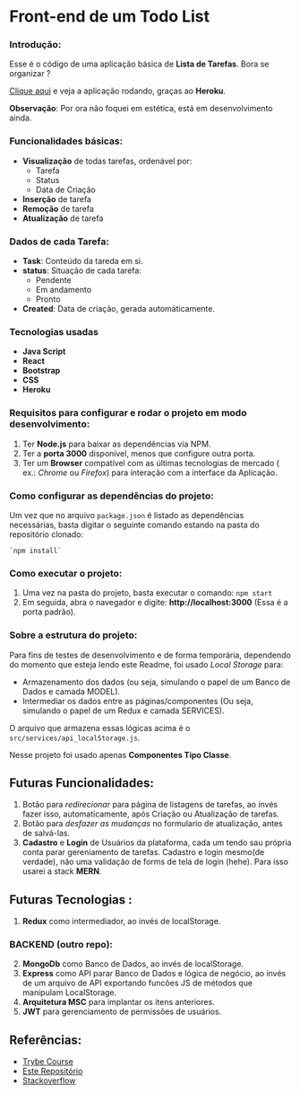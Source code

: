 # Front-end de um Todo List

### Introdução:

Esse é o código de uma aplicação básica de **Lista de Tarefas**.
Bora se organizar ?

[Clique aqui](https://becauro-todo-list.herokuapp.com/) e veja a aplicação rodando, graças ao **Heroku**.

**Observação**: Por ora não foquei em estética, está em desenvolvimento ainda.

### Funcionalidades básicas:

* **Visualização** de todas tarefas, ordenável por:
  * Tarefa
  * Status
  * Data de Criação
* **Inserção** de tarefa
* **Remoção** de tarefa
* **Atualização** de tarefa

### Dados de cada Tarefa:
* **Task**: Conteúdo da tareda em si.
* **status**: Situação de cada tarefa:
  * Pendente 
  * Em andamento
  * Pronto
* **Created**: Data de criação, gerada automáticamente.

### Tecnologias usadas

* **Java Script**
* **React** 
* **Bootstrap**
* **CSS**
* **Heroku**

### Requisitos para configurar e rodar o projeto em modo desenvolvimento:

1. Ter **Node.js** para baixar as dependências via NPM.
2. Ter a **porta 3000** disponível, menos que configure outra porta.
3. Ter um **Browser** compatível com as últimas tecnologias de mercado ( ex.: _Chrome_ ou _Firefox_) para interação com a interface da Aplicação.

### Como configurar as dependências do projeto:

Um vez que no arquivo `package.json` é listado as dependências necessárias, basta digitar o seguinte comando estando na pasta do repositório clonado:

    `npm install`

### Como executar o projeto:

1. Uma vez na pasta do projeto, basta executar o comando: `npm start`
2. Em seguida, abra o navegador e digite: **http://localhost:3000** (Essa é a porta padrão).

### Sobre a estrutura do projeto:

Para fins de testes de desenvolvimento e de forma temporária, dependendo do momento que esteja lendo este Readme, foi usado _Local Storage_ para:

* Armazenamento dos dados (ou seja, simulando o papel de um Banco de Dados e camada MODEL).
* Intermediar os dados entre as páginas/componentes (Ou seja, simulando o papel de um Redux e camada SERVICES).

O arquivo que armazena essas lógicas acima é o `src/services/api_localStorage.js`.

Nesse projeto foi usado apenas **Componentes Tipo Classe**.


## Futuras Funcionalidades:

1. Botão para _redirecionar_ para página de listagens de tarefas, ao invés fazer isso, automaticamente, após Criação ou Atualização de tarefas.
2. Botão para _desfazer as mudanças_ no formulario de atualização, antes de salvá-las.
3. **Cadastro** e **Login** de Usuários da plataforma, cada um tendo sau própria conta parar gereniamento de tarefas. Cadastro e login mesmo(de verdade), não uma validação de forms de tela de login (hehe). Para isso usarei a stack **MERN**.

## Futuras Tecnologias :

1. **Redux** como intermediador, ao invés de localStorage.

### BACKEND (outro repo):

2. **MongoDb** como Banco de Dados, ao invés de localStorage.
3. **Express** como API parar Banco de Dados e lógica de negócio, ao invés de um arquivo de API exportando funcões JS de métodos que manipulam LocalStorage. 
5. **Arquitetura MSC** para implantar os itens anteriores.
6. **JWT** para gerenciamento de permissões de usuários.

## Referências:

* [Trybe Course](https://www.betrybe.com/)
* [Este Repositório](https://github.com/satansdeer/mern-crud)
* [Stackoverflow](https://stackoverflow.com/)
